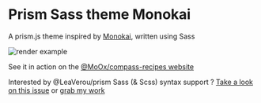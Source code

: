# Prism Sass theme Monokai


A prism.js theme inspired by [Monokai](http://www.monokai.nl/blog/2006/07/15/textmate-color-theme/), written using Sass

![render example](prism-sass-theme-monokai/blob/master/prism-monokai-theme-example.png?raw=true)

See it in action on the [@MoOx/compass-recipes website](http://compass-recipes.moox.fr/)

Interested by @LeaVerou/prism Sass (& Scss) syntax support ? [Take a look on this issue](https://github.com/LeaVerou/prism/pull/49) or [grab my work](https://github.com/MoOx/prism/tree/sass/components)
